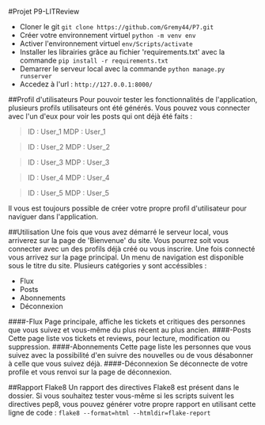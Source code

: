 #Projet P9-LITReview

* Cloner le git 
`git clone https://github.com/Gremy44/P7.git`
* Créer votre environnement virtuel 
`python -m venv env`
* Activer l'environnement virtuel
`env/Scripts/activate`
* Installer les librairies grâce au fichier 'requirements.txt' avec la commande 
`pip install -r requirements.txt`
* Demarrer le serveur local avec la commande 
`python manage.py runserver`
* Accedez à l'url :
`http://127.0.0.1:8000/`

##Profil d'utilisateurs
Pour pouvoir tester les fonctionnalités de l'application, plusieurs profils utilisateurs ont été générés. Vous pouvez vous connecter avec l'un d'eux pour voir les posts qui ont déjà été faits :
>ID : User_1
MDP : User_1

>ID : User_2
MDP : User_2

>ID : User_3
MDP : User_3

>ID : User_4
MDP : User_4

>ID : User_5
MDP : User_5

Il vous est toujours possible de créer votre propre profil d'utilisateur pour naviguer dans l'application.

##Utilisation
Une fois que vous avez démarré le serveur local, vous arriverez sur la page de 'Bienvenue' du site. Vous pourrez soit vous connecter avec un des profils déjà créé ou vous inscrire. Une fois connecté vous arrivez sur la page principal. Un menu de navigation est disponible sous le titre du site. Plusieurs catégories y sont accéssibles : 
* Flux 
* Posts 
* Abonnements
* Déconnexion

####-Flux
Page principale, affiche les tickets et critiques des personnes que vous suivez et vous-même du plus récent au plus ancien.
####-Posts
Cette page liste vos tickets et reviews, pour lecture, modification ou suppression.
####-Abonnements
Cette page liste les personnes que vous suivez avec la possibilité d'en suivre des nouvelles ou de vous désabonner à celle que vous suivez déjà.
####-Déconnexion
Se déconnecte de votre profile et vous renvoi sur la page de déconnexion.

##Rapport Flake8
Un rapport des directives Flake8 est présent dans le dossier. 
Si vous souhaitez tester vous-même si les scripts suivent les directives pep8, vous pouvez générer votre propre rapport en utilisant cette ligne de code :
`flake8 --format=html --htmldir=flake-report`